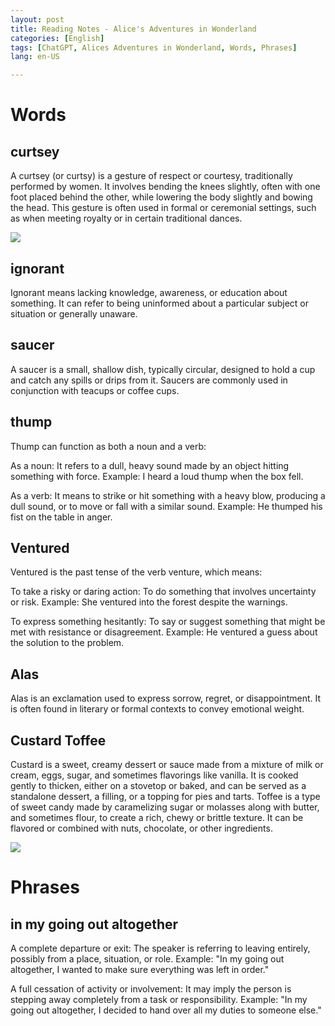 ```yaml
---
layout: post
title: Reading Notes - Alice's Adventures in Wonderland
categories: [English]
tags: [ChatGPT, Alices Adventures in Wonderland, Words, Phrases]
lang: en-US

---
```


# Words
## curtsey
A curtsey (or curtsy) is a gesture of respect or courtesy, traditionally performed by women. It involves bending the knees slightly, often with one foot placed behind the other, while lowering the body slightly and bowing the head. This gesture is often used in formal or ceremonial settings, such as when meeting royalty or in certain traditional dances.
<div><img src="{{ site.BASE_PATH }}/images/2024-11-17-curtsey.jpg" /> </div>


## ignorant
Ignorant means lacking knowledge, awareness, or education about something. It can refer to being uninformed about a particular subject or situation or generally unaware.


## saucer
A saucer is a small, shallow dish, typically circular, designed to hold a cup and catch any spills or drips from it. Saucers are commonly used in conjunction with teacups or coffee cups.

## thump
Thump can function as both a noun and a verb:

As a noun: It refers to a dull, heavy sound made by an object hitting something with force.
Example: I heard a loud thump when the box fell.


As a verb: It means to strike or hit something with a heavy blow, producing a dull sound, or to move or fall with a similar sound.
Example: He thumped his fist on the table in anger.
## Ventured
Ventured is the past tense of the verb venture, which means:

To take a risky or daring action: To do something that involves uncertainty or risk.
Example: She ventured into the forest despite the warnings.

To express something hesitantly: To say or suggest something that might be met with resistance or disagreement.
Example: He ventured a guess about the solution to the problem.
## Alas 
Alas is an exclamation used to express sorrow, regret, or disappointment. It is often found in literary or formal contexts to convey emotional weight.

## Custard Toffee
Custard is a sweet, creamy dessert or sauce made from a mixture of milk or cream, eggs, sugar, and sometimes flavorings like vanilla. It is cooked gently to thicken, either on a stovetop or baked, and can be served as a standalone dessert, a filling, or a topping for pies and tarts.
Toffee is a type of sweet candy made by caramelizing sugar or molasses along with butter, and sometimes flour, to create a rich, chewy or brittle texture. It can be flavored or combined with nuts, chocolate, or other ingredients.

<div><img src="{{ site.BASE_PATH }}/images/2024-11-17-custard.jpg" /> </div>



# Phrases
## in my going out altogether
A complete departure or exit: The speaker is referring to leaving entirely, possibly from a place, situation, or role.
Example: "In my going out altogether, I wanted to make sure everything was left in order."

A full cessation of activity or involvement: It may imply the person is stepping away completely from a task or responsibility.
Example: "In my going out altogether, I decided to hand over all my duties to someone else."